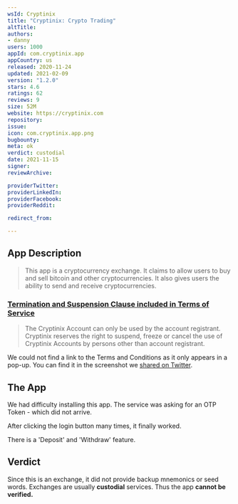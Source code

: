 ```yaml
---
wsId: Cryptinix
title: "Cryptinix: Crypto Trading"
altTitle: 
authors:
- danny
users: 1000
appId: com.cryptinix.app
appCountry: us
released: 2020-11-24
updated: 2021-02-09
version: "1.2.0"
stars: 4.6
ratings: 62
reviews: 9
size: 52M
website: https://cryptinix.com
repository: 
issue: 
icon: com.cryptinix.app.png
bugbounty: 
meta: ok
verdict: custodial
date: 2021-11-15
signer: 
reviewArchive:

providerTwitter: 
providerLinkedIn: 
providerFacebook: 
providerReddit: 

redirect_from:

---
```


## App Description

> This app is a cryptocurrency exchange. It claims to allow users to buy and sell bitcoin and other cryptocurrencies. It also gives users the ability to send and receive cryptocurrencies.

### [Termination and Suspension Clause included in Terms of Service](https://twitter.com/BitcoinWalletz/status/1456541940837588994)

> The Cryptinix Account can only be used by the account registrant. Cryptinix reserves the right to suspend, freeze or cancel the use of Cryptinix Accounts by persons other than account registrant.

We could not find a link to the Terms and Conditions as it only appears in a pop-up. You can find it in the screenshot we [shared on Twitter](https://twitter.com/BitcoinWalletz/status/1456541940837588994).

## The App

We had difficulty installing this app. The service was asking for an OTP Token - which did not arrive.

After clicking the login button many times, it finally worked.

There is a 'Deposit' and 'Withdraw' feature.

## Verdict

Since this is an exchange, it did not provide backup mnemonics or seed words. Exchanges are usually **custodial** services. Thus the app **cannot be verified.**
